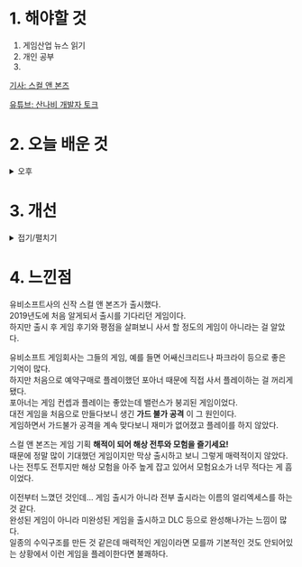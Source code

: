 
# 1. 해야할 것

1. 게임산업 뉴스 읽기 
2. 개인 공부  
3. 

[기사: 스컬 앤 본즈](https://www.gamemeca.com/view.php?gid=1745966)

[유튜브: 산나비 개발자 토크](https://www.youtube.com/watch?v=HPviT55uN5E)


# 2. 오늘 배운 것

<details>
<summary>오후</summary>


</details>




# 3. 개선


<details>
<summary>접기/펼치기</summary>


</details>



# 4. 느낀점
유비소프트사의 신작 스컬 앤 본즈가 출시했다.\
2019년도에 처음 알게되서 출시를 기다리던 게임이다.\
하지만 출시 후 게임 후기와 평점을 살펴보니 사서 할 정도의 게임이 아니라는 걸 알았다.

유비소프트 게임회사는 그들의 게임, 예를 들면 어쌔신크리드나 파크라이 등으로 좋은 기억이 많다.\
하지만 처음으로 예약구매로 플레이했던 포아너 때문에 직접 사서 플레이하는 걸 꺼리게 됐다.\
포아너는 게임 컨셉과 플레이는 좋았는데 밸런스가 붕괴된 게임이었다.\
대전 게임을 처음으로 만들다보니 생긴 __가드 불가 공격__ 이 그 원인이다.\
게임하면서 가드불가 공격을 계속 맞다보니 재미가 없어졌고 플레이를 하지 않았다.

스컬 앤 본즈는 게임 기획 __해적이 되어 해상 전투와 모험을 즐기세요!__\
때문에 정말 많이 기대했던 게임이지만 막상 출시하고 보니 그렇게 매력적이지 않았다.\
나는 전투도 전투지만 해상 모험을 아주 높게 잡고 있어서 모험요소가 너무 적다는 게 흠이었다.

이전부터 느꼈던 것인데... 게임 출시가 아니라 전부 출시라는 이름의 얼리엑세스를 하는 것 같다.\
완성된 게임이 아니라 미완성된 게임을 출시하고 DLC 등으로 완성해나가는 느낌이 많다.\
일종의 수익구조를 만든 것 같은데 매력적인 게임이라면 모를까 기본적인 것도 안되어있는 상황에서 이런 게임을 플레이한다면 불쾌하다.

